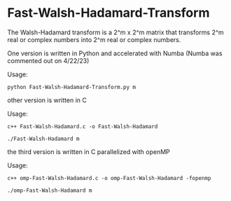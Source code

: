 # Fast-Walsh-Hadamard-Transform
The Walsh-Hadamard transform is a 2^m x 2^m matrix that transforms 2^m real or complex numbers into 2^m real or complex numbers.

One version is written in Python and accelerated with Numba (Numba was commented out on 4/22/23)

Usage:

    python Fast-Walsh-Hadamard-Transform.py m
  
other version is written in C

Usage:

    c++ Fast-Walsh-Hadamard.c -o Fast-Walsh-Hadamard
  
    ./Fast-Walsh-Hadamard m
  
the third version is written in C parallelized with openMP

Usage:

    c++ omp-Fast-Walsh-Hadamard.c -o omp-Fast-Walsh-Hadamard -fopenmp
  
    ./omp-Fast-Walsh-Hadamard m
